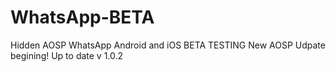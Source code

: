 # WhatsApp-BETA
Hidden AOSP WhatsApp Android and iOS BETA TESTING
New AOSP Udpate begining!
Up to date v 1.0.2
